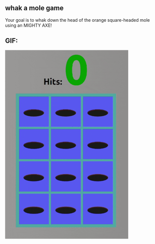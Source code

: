 ## whak a mole game

Your goal is to whak down the head of the orange square-headed mole using an MIGHTY AXE!

## GIF:

![preview img](/preview/preview.gif)
